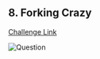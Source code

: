 ## 8. Forking Crazy  
[Challenge Link](https://cssbattle.dev/play/8)  

![Question](../../images/8.png)